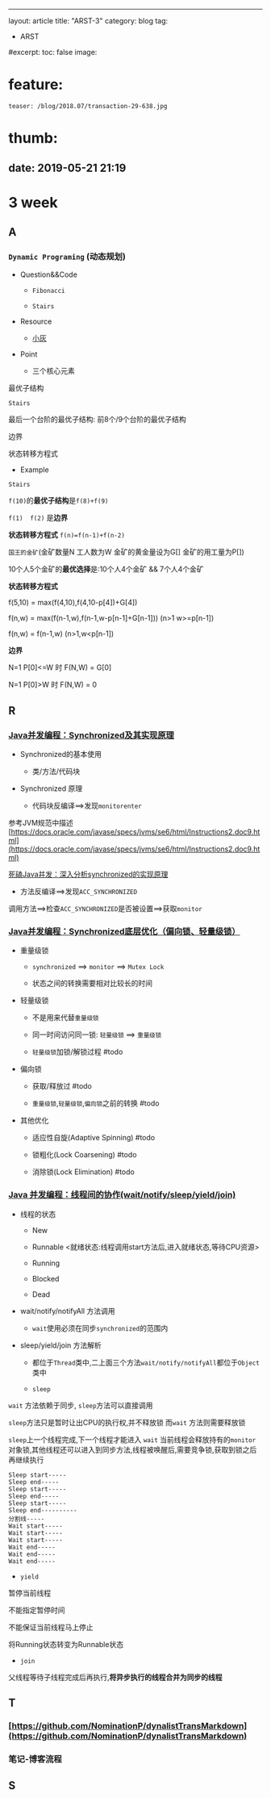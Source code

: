 
---
layout: article
title: "ARST-3"
category: blog
tag:
- ARST 

#excerpt:
toc: false
image:
#  feature:
    teaser: /blog/2018.07/transaction-29-638.jpg
#  thumb:
date:   2019-05-21 21:19
---

# 3 week
## A

### `Dynamic Programing` (动态规划)

- Question&&Code

   - `Fibonacci`

   - `Stairs`

- Resource

   - [小灰]([https://mp.weixin.qq.com/s?__biz=MzIxMjE5MTE1Nw==&mid=2653190796&idx=1&sn=2bf42e5783f3efd03bfb0ecd3cbbc380&chksm=8c990856bbee8140055c3429f59c8f46dc05be20b859f00fe8168efe1e6a954fdc5cfc7246b0&scene=21#wechat_redirect](https://mp.weixin.qq.com/s?__biz=MzIxMjE5MTE1Nw==&mid=2653190796&idx=1&sn=2bf42e5783f3efd03bfb0ecd3cbbc380&chksm=8c990856bbee8140055c3429f59c8f46dc05be20b859f00fe8168efe1e6a954fdc5cfc7246b0&scene=21#wechat_redirect))

- Point

   - 三个核心元素

最优子结构

`Stairs`

最后一个台阶的最优子结构: 前8个/9个台阶的最优子结构

边界

状态转移方程式

   - Example

`Stairs`

`f(10)`的**最优子结构**是`f(8)+f(9)`

`f(1)  f(2)` 是**边界**

**状态转移方程式** `f(n)=f(n-1)+f(n-2)`

`国王的金矿`(金矿数量N 工人数为W 金矿的黄金量设为G[] 金矿的用工量为P[])

10个人5个金矿的**最优选择**是:10个人4个金矿 && 7个人4个金矿

**状态转移方程式**

f(5,10) = max(f(4,10),f(4,10-p[4])+G[4])

f(n,w) = max(f(n-1,w),f(n-1,w-p[n-1]+G[n-1]))              (n>1 w>=p[n-1])

f(n,w) = f(n-1,w)  (n>1,w<p[n-1])

**边界**

N=1 P[0]<=W 时 F(N,W) = G[0]

N=1 P[0]>W 时 F(N,W) =  0

## R

### [Java并发编程：Synchronized及其实现原理](https://www.cnblogs.com/paddix/p/5367116.html)

- Synchronized的基本使用

   - 类/方法/代码块

- Synchronized 原理

   - 代码块反编译==>发现`monitorenter`



参考JVM规范中描述[https://docs.oracle.com/javase/specs/jvms/se6/html/Instructions2.doc9.html](https://docs.oracle.com/javase/specs/jvms/se6/html/Instructions2.doc9.html)



[死磕Java并发：深入分析synchronized的实现原理](http://www.importnew.com/23511.html)

   - 方法反编译==>发现`ACC_SYNCHRONIZED`



调用方法==>检查`ACC_SYNCHRONIZED`是否被设置==>获取`monitor`

### [Java并发编程：Synchronized底层优化（偏向锁、轻量级锁）](https://www.cnblogs.com/paddix/p/5405678.html)

- 重量级锁

   - `synchronized` ==> `monitor` ==> `Mutex Lock`

   - 状态之间的转换需要相对比较长的时间

- 轻量级锁

   - 不是用来代替`重量级锁`

   - 同一时间访问同一锁: `轻量级锁` ==> `重量级锁`

   - `轻量级锁`加锁/解锁过程 #todo

- 偏向锁

   - 获取/释放过 #todo

   - `重量级锁`,`轻量级锁`,`偏向锁`之前的转换 #todo

- 其他优化

   - 适应性自旋(Adaptive Spinning) #todo

   - 锁粗化(Lock Coarsening) #todo

   - 消除锁(Lock Elimination) #todo

### [Java 并发编程：线程间的协作(wait/notify/sleep/yield/join)](https://www.cnblogs.com/paddix/p/5381958.html)

- 线程的状态

   - New

   - Runnable <就绪状态:线程调用start方法后,进入就绪状态,等待CPU资源>

   - Running

   - Blocked

   - Dead

- wait/notify/notifyAll 方法调用

   - `wait`使用必须在同步`synchronized`的范围内

- sleep/yield/join 方法解析

   - 都位于`Thread`类中,二上面三个方法`wait/notify/notifyAll`都位于`Object`类中

   - `sleep`

`wait` 方法依赖于同步, `sleep`方法可以直接调用

`sleep`方法只是暂时让出CPU的执行权,并不释放锁 而`wait` 方法则需要释放锁

`sleep`上一个线程完成,下一个线程才能进入 `wait` 当前线程会释放持有的`monitor`对象锁,其他线程还可以进入到同步方法,线程被唤醒后,需要竞争锁,获取到锁之后再继续执行

```
Sleep start-----
Sleep end-----
Sleep start-----
Sleep end-----
Sleep start-----
Sleep end----------
分割线-----
Wait start-----
Wait start-----
Wait start-----
Wait end-----
Wait end-----
Wait end-----
```
   - `yield`

暂停当前线程

不能指定暂停时间

不能保证当前线程马上停止

将Running状态转变为Runnable状态

   - `join`

父线程等待子线程完成后再执行,**将异步执行的线程合并为同步的线程**

## T

### [https://github.com/NominationP/dynalistTransMarkdown](https://github.com/NominationP/dynalistTransMarkdown)

### 笔记-博客流程

## S


